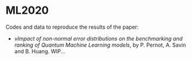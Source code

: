 
# ML2020

Codes and data to reproduce the results of the paper:

* _vImpact of non-normal error distributions on the benchmarking and ranking of Quantum Machine Learning models_, by P. Pernot, A. Savin and B. Huang. WIP...
